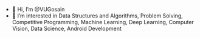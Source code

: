 - 👋 Hi, I’m @VUGosain
- 👀 I’m interested in Data Structures and Algorithms, Problem Solving, Competitive Programming, Machine Learning, Deep Learning, Computer Vision, Data Science, Android Development

<!---
VUGosain/VUGosain is a ✨ special ✨ repository because its `README.md` (this file) appears on your GitHub profile.
You can click the Preview link to take a look at your changes.
--->
